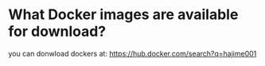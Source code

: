 # What Docker images are available for download?

you can donwload dockers at:
https://hub.docker.com/search?q=hajime001
